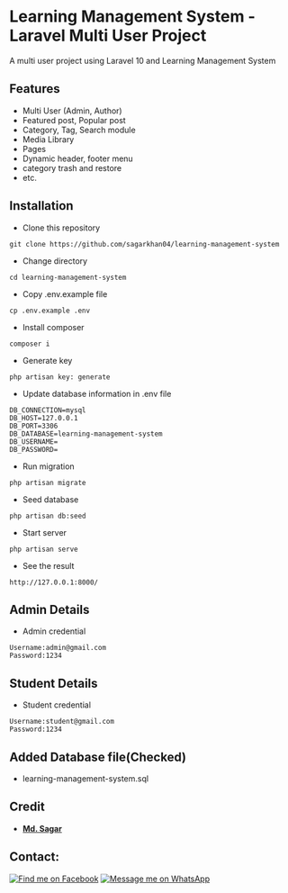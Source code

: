 # Learning Management System - Laravel Multi User Project

A multi user project using Laravel 10 and Learning Management System

## Features

- Multi User (Admin, Author)
- Featured post, Popular post
- Category, Tag, Search module
- Media Library
- Pages
- Dynamic header, footer menu
- category trash and restore
- etc.

## Installation

- Clone this repository
```
git clone https://github.com/sagarkhan04/learning-management-system
```
- Change directory
```
cd learning-management-system
```
- Copy .env.example file
```
cp .env.example .env
```
- Install composer
```
composer i
```
- Generate key
```
php artisan key: generate
```
- Update database information in .env file
```
DB_CONNECTION=mysql
DB_HOST=127.0.0.1
DB_PORT=3306
DB_DATABASE=learning-management-system
DB_USERNAME=
DB_PASSWORD=
```
- Run migration
```
php artisan migrate
```
- Seed database
```
php artisan db:seed
```
- Start server
```
php artisan serve
```
- See the result
```
http://127.0.0.1:8000/
```

## Admin Details
- Admin credential
```
Username:admin@gmail.com
Password:1234
```

## Student Details
- Student credential
```
Username:student@gmail.com
Password:1234
```

## Added Database file(Checked)
- learning-management-system.sql

## Credit

- **[Md. Sagar](https://github.com/sagarkhan04/)**

## Contact:
[![Find me on Facebook](https://img.shields.io/badge/Facebook-1877F2?style=for-the-badge&logo=facebook&logoColor=white)](https://www.facebook.com/sagarr04)  [![Message me on WhatsApp](https://img.shields.io/badge/WhatsApp-25D366?style=for-the-badge&logo=whatsapp&logoColor=white)](https://wa.me/01518955440)
